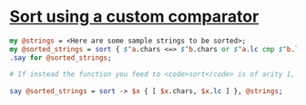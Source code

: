 [1]: https://rosettacode.org/wiki/Sort_using_a_custom_comparator

# [Sort using a custom comparator][1]

```perl
my @strings = <Here are some sample strings to be sorted>;
my @sorted_strings = sort { $^a.chars <=> $^b.chars or $^a.lc cmp $^b.lc }, @strings;
.say for @sorted_strings;
 
# If instead the function you feed to <code>sort</code> is of arity 1, it will do the Schwartzian transform for you, automatically sorting numeric fields numerically, and strings fields stringily:
 
say @sorted_strings = sort -> $x { [ $x.chars, $x.lc ] }, @strings;
```